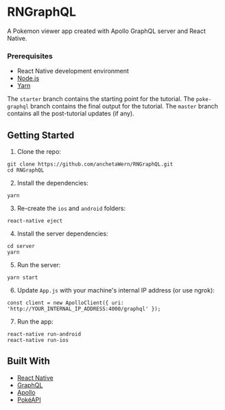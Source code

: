 # RNGraphQL
A Pokemon viewer app created with Apollo GraphQL server and React Native.

### Prerequisites

-   React Native development environment
-   [Node.js](https://nodejs.org/en/)
-   [Yarn](https://yarnpkg.com/en/)

The `starter` branch contains the starting point for the tutorial. The `poke-graphql` branch contains the final output for the tutorial.
The `master` branch contains all the post-tutorial updates (if any).

## Getting Started

1.  Clone the repo:

```
git clone https://github.com/anchetaWern/RNGraphQL.git
cd RNGraphQL
```

2. Install the dependencies:

```
yarn
```

3. Re-create the `ios` and `android` folders:

```
react-native eject
```

4. Install the server dependencies:

```
cd server
yarn
```

5. Run the server:

```
yarn start
```

6. Update `App.js` with your machine's internal IP address (or use ngrok):

```
const client = new ApolloClient({ uri: 'http://YOUR_INTERNAL_IP_ADDRESS:4000/graphql' });
```

7. Run the app:

```
react-native run-android
react-native run-ios
```

## Built With

-   [React Native](http://facebook.github.io/react-native/)
-   [GraphQL](https://graphql.org/)
-   [Apollo](https://www.apollographql.com/)
-   [PokéAPI](https://pokeapi.co/)

